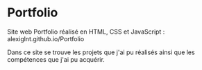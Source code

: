 # Portfolio
Site web Portfolio réalisé en HTML, CSS et JavaScript : alexiglnt.github.io/Portfolio

Dans ce site se trouve les projets que j'ai pu réalisés ainsi que les compétences que j'ai pu acquérir.
